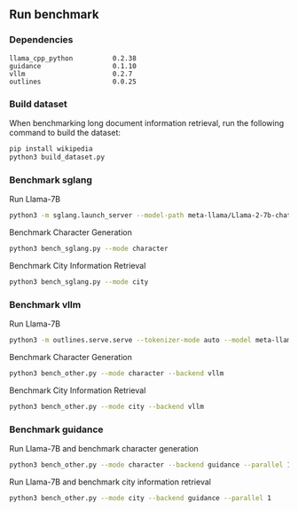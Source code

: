 ## Run benchmark

### Dependencies

```
llama_cpp_python          0.2.38
guidance                  0.1.10
vllm                      0.2.7
outlines                  0.0.25
```

### Build dataset

When benchmarking long document information retrieval, run the following command to build the dataset:

```bash
pip install wikipedia
python3 build_dataset.py
```

### Benchmark sglang

Run Llama-7B

```bash
python3 -m sglang.launch_server --model-path meta-llama/Llama-2-7b-chat-hf --port 30000 
```

Benchmark Character Generation

```bash
python3 bench_sglang.py --mode character
```

Benchmark City Information Retrieval

```bash
python3 bench_sglang.py --mode city
```


### Benchmark vllm

Run Llama-7B

```bash
python3 -m outlines.serve.serve --tokenizer-mode auto --model meta-llama/Llama-2-7b-chat-hf  --disable-log-requests --port 21000
```

Benchmark Character Generation

```bash
python3 bench_other.py --mode character --backend vllm
```

Benchmark City Information Retrieval

```bash
python3 bench_other.py --mode city --backend vllm
```

### Benchmark guidance

Run Llama-7B and benchmark character generation

```bash
python3 bench_other.py --mode character --backend guidance --parallel 1
```

Run Llama-7B and benchmark city information retrieval

```bash
python3 bench_other.py --mode city --backend guidance --parallel 1
```

